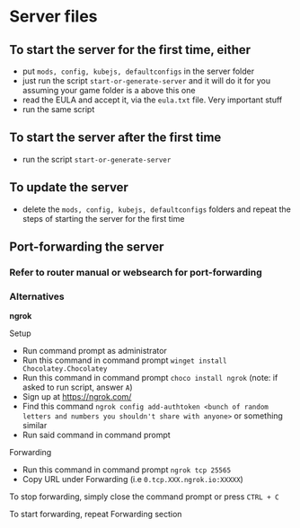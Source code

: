 # Server files
## To start the server for the first time, either 
- put `mods, config, kubejs, defaultconfigs` in the server folder
- just run the script `start-or-generate-server` and it will do it for you assuming your game folder is a above this one
- read the EULA and accept it, via the `eula.txt` file. Very important stuff
- run the same script

## To start the server after the first time
- run the script `start-or-generate-server`

## To update the server
- delete the `mods, config, kubejs, defaultconfigs` folders and repeat the steps of starting the server for the first time

## Port-forwarding the server
### Refer to router manual or websearch for port-forwarding
### Alternatives

**ngrok**

Setup
- Run command prompt as administrator 
- Run this command in command prompt `winget install Chocolatey.Chocolatey`
- Run this command in command prompt `choco install ngrok` (note: if asked to run script, answer `A`)
- Sign up at https://ngrok.com/
- Find this command `ngrok config add-authtoken <bunch of random letters and numbers you shouldn't share with anyone>` or something similar 
- Run said command in command prompt

Forwarding 
- Run this command in command prompt `ngrok tcp 25565`
- Copy URL under Forwarding (i.e `0.tcp.XXX.ngrok.io:XXXXX`)

To stop forwarding, simply close the command prompt or press `CTRL + C`

To start forwarding, repeat Forwarding section

